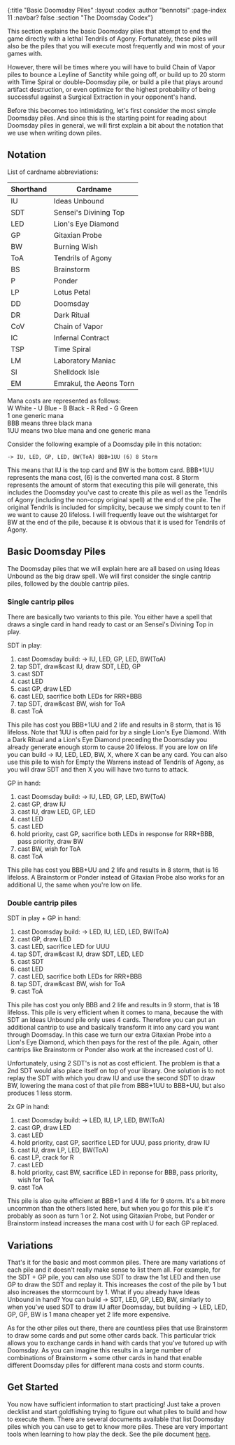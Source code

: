 {:title "Basic Doomsday Piles"
 :layout :codex
 :author "bennotsi"
 :page-index 11
 :navbar? false
 :section "The Doomsday Codex"}


This section explains the basic Doomsday piles that attempt to end
the game directly with a lethal Tendrils of Agony. Fortunately, these piles will also be the piles that you will execute 
most frequently and win most of your games with.

However, there will be 
times where you will have to build Chain of Vapor piles to bounce a 
Leyline of Sanctity while going off, or build up to 20 storm with Time Spiral or 
double-Doomsday pile, or build a pile that plays around artifact destruction, 
or even optimize for the highest probability of being successful against 
a Surgical Extraction in your opponent's hand.

Before this becomes too intimidating, let's first consider the most 
simple Doomsday piles. And since this is the starting point for reading 
about Doomsday piles in general, we will first explain a bit about the notation 
that we use when writing down piles. 

## Notation

List of cardname abbreviations:

| Shorthand | Cardname |
| --------- | ---- |
| IU | Ideas Unbound |
| SDT | Sensei's Divining Top |
| LED | Lion's Eye Diamond |
| GP | Gitaxian Probe |
| BW | Burning Wish |
| ToA | Tendrils of Agony |
| BS | Brainstorm |
| P | Ponder |
| LP | Lotus Petal |
| DD | Doomsday |
| DR | Dark Ritual |
| CoV | Chain of Vapor |
| IC | Infernal Contract |
| TSP | Time Spiral |
| LM | Laboratory Maniac |
| SI | Shelldock Isle |
| EM | Emrakul, the Aeons Torn |

Mana costs are represented as follows:  
W White - U Blue - B Black - R Red - G Green  
1 one generic mana  
BBB means three black mana  
1UU means two blue mana and one generic mana

Consider the following example of a Doomsday pile in this notation:
```
-> IU, LED, GP, LED, BW(ToA) BBB+1UU (6) 8 Storm
```
This means that IU is the top card and BW is the bottom card. BBB+1UU 
represents the mana cost, (6) is the converted mana cost. 8 Storm 
represents the amount of storm that executing this pile will generate, 
this includes the Doomsday you've cast to create this pile as well as 
the Tendrils of Agony (including the non-copy original spell) at the end 
of the pile. The original Tendrils is included for simplicity, because 
we simply count to ten if we want to cause 20 lifeloss. I will 
frequently leave out the wishtarget for BW at the end of the pile, 
because it is obvious that it is used for Tendrils of Agony.

## Basic Doomsday Piles

The Doomsday piles that we will explain here are all based on using 
Ideas Unbound as the big draw spell. We will first consider the single 
cantrip piles, followed by the double cantrip piles.

### Single cantrip piles

There are basically two variants to this pile. You either have a spell 
that draws a single card in hand ready to cast or an Sensei's Divining 
Top in play.

SDT in play:
1. cast Doomsday build: -> IU, LED, GP, LED, BW(ToA)
2. tap SDT, draw&cast IU, draw SDT, LED, GP
3. cast SDT
4. cast LED
5. cast GP, draw LED
6. cast LED, sacrifice both LEDs for RRR+BBB
7. tap SDT, draw&cast BW, wish for ToA
8. cast ToA

This pile has cost you BBB+1UU and 2 life and results in 8 storm, that 
is 16 lifeloss. Note that 1UU is often paid for by a single Lion's Eye 
Diamond. With a Dark Ritual and a Lion's Eye Diamond preceding the 
Doomsday you already generate enough storm to cause 20 lifeloss. If you 
are low on life you can build -> IU, LED, LED, BW, X, where X can be any 
card. You can also use this pile to wish for Empty the Warrens instead 
of Tendrils of Agony, as you will draw SDT and then X you will have two 
turns to attack.

GP in hand:
1. cast Doomsday build: -> IU, LED, GP, LED, BW(ToA)
2. cast GP, draw IU
2. cast IU, draw LED, GP, LED
3. cast LED
4. cast LED
5. hold priority, cast GP, sacrifice both LEDs in response for RRR+BBB, pass priority, draw BW
7. cast BW, wish for ToA
8. cast ToA

This pile has cost you BBB+UU and 2 life and results in 8 storm, that is 
16 lifeloss. A Brainstorm or Ponder instead of Gitaxian Probe also works 
for an additional U, the same when you're low on life.

### Double cantrip piles

SDT in play + GP in hand:
1. cast Doomsday build: -> LED, IU, LED, LED, BW(ToA)
2. cast GP, draw LED
3. cast LED, sacrifice LED for UUU
4. tap SDT, draw&cast IU, draw SDT, LED, LED
5. cast SDT
6. cast LED
7. cast LED, sacrifice both LEDs for RRR+BBB
8. tap SDT, draw&cast BW, wish for ToA
9. cast ToA

This pile has cost you only BBB and 2 life and results in 9 storm, that 
is 18 lifeloss. This pile is very efficient when it comes to mana, 
because the with SDT an Ideas Unbound pile only uses 4 cards. Therefore 
you can put an additional cantrip to use and basically transform it into 
any card you want through Doomsday. In this case we turn our extra 
Gitaxian Probe into a Lion's Eye Diamond, which then pays for the rest 
of the pile. Again, other cantrips like Brainstorm or Ponder also work 
at the increased cost of U.

Unfortunately, using 2 SDT's is not as cost efficient. The problem is 
that a 2nd SDT would also place itself on top of your library. One 
solution is to not replay the SDT with which you draw IU and use the 
second SDT to draw BW, lowering the mana cost of that pile from BBB+1UU 
to BBB+UU, but also produces 1 less storm.

2x GP in hand:
1. cast Doomsday build: -> LED, IU, LP, LED, BW(ToA)
2. cast GP, draw LED
3. cast LED
4. hold priority, cast GP, sacrifice LED for UUU, pass priority, draw IU
5. cast IU, draw LP, LED, BW(ToA)
6. cast LP, crack for R
7. cast LED
8. hold priority, cast BW, sacrifice LED in reponse for BBB, pass priority, wish for ToA
9. cast ToA

This pile is also quite efficient at BBB+1 and 4 life for 9 storm. It's 
a bit more uncommon than the others listed here, but when you go for 
this pile it's probably as soon as turn 1 or 2. Not using Gitaxian 
Probe, but Ponder or Brainstorm instead increases the mana cost with U 
for each GP replaced.

## Variations

That's it for the basic and most common piles. There are many variations 
of each pile and it doesn't really make sense to list them all. For 
example, for the SDT + GP pile, you can also use SDT to draw the 1st LED 
and then use GP to draw the SDT and replay it. This increases the cost 
of the pile by 1 but also increases the stormcount by 1. What if you 
already have Ideas Unbound in hand? You can build -> SDT, LED, GP, LED, 
BW, similarly to when you've used SDT to draw IU after Doomsday, but 
building -> LED, LED, GP, GP, BW is 1 mana cheaper yet 2 life more 
expensive.

As for the other piles out there, there are countless piles that use 
Brainstorm to draw some cards and put some other cards back. This 
particular trick allows you to exchange cards in hand with cards that 
you've tutored up with Doomsday. As you can imagine this results in a 
large number of combinations of Brainstorm + some other cards in hand 
that enable different Doomsday piles for different mana costs and storm 
counts.

## Get Started

You now have sufficient information to start practicing! Just take a 
proven decklist and start goldfishing trying to figure out what piles to 
build and how to execute them. There are several documents available 
that list Doomsday piles which you can use to get to know more piles. 
These are very important tools when learning to how play the deck. See 
the pile document 
[here](https://docs.google.com/document/edit?id=1lpiu0whxJeq52LjwEE8sH1DROsHPAARulB6f7dzqwXM&pli=1).



